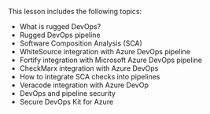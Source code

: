 
This lesson includes the following topics:

- What is rugged DevOps?
- Rugged DevOps pipeline
- Software Composition Analysis (SCA)
- WhiteSource integration with Azure DevOps pipeline
- Fortify integration with Microsoft Azure DevOps pipeline
- CheckMarx integration with Azure DevOps
- How to integrate SCA checks into pipelines
- Veracode integration with Azure DevOp
- DevOps and pipeline security
- Secure DevOps Kit for Azure
